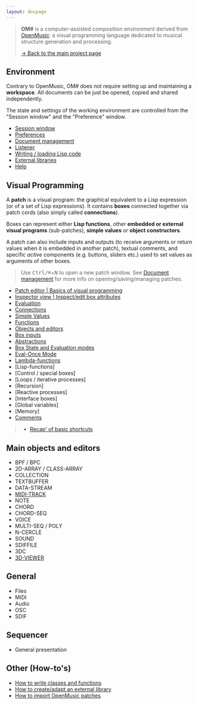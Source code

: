 ```yaml
---
layout: docpage
---
```


> **OM#** is a computer-assisted composition environment derived from [OpenMusic](http://repmus.ircam.fr/openmusic/): a visual programming language dedicated to musical structure generation and processing.    
>
> [&rarr; Back to the main project page](..)

## Environment

Contrary to OpenMusic, OM# does not require setting up and maintaining a **workspace**. All documents can be just be opened, copied and shared independently.   

The state and settings of the working environment are controlled from the "Session window" and the "Preference" window.

- [Session window](session)
- [Preferences](preferences)
- [Document management](doc-management)
- [Listener](listener)
- [Writing / loading Lisp code](lisp)
- [External libraries](libraries)
- [Help](help)


## Visual Programming


A **patch** is a visual program: the graphical equivalent to a Lisp expression (or of a set of Lisp expressions). It contains **boxes** connected together via patch cords (also simply called **connections**).   

Boxes can represent either **Lisp functions**, other **embedded or external visual programs** (sub-patches), **simple values** or **object constructors**.    

A patch can also include inputs and outputs (to receive arguments or return values when it is embedded in another patch), textual comments, and specific _active_ components (e.g. buttons, sliders etc.) used to set values as arguments of other boxes.


> Use <kbd>Ctrl/⌘</kbd>+<kbd>N</kbd> to open a new patch window. See [Document management](doc-management) for more info on opening/saving/managing patches.



- [Patch editor \| Basics of visual programming](patch)
- [Inspector view \| Inspect/edit box attributes](inspector)
- [Evaluation](eval)
- [Connections](connections)
- [Simple Values](value-box)
- [Functions](function-box)
- [Objects and editors](objects)
- [Box inputs](box-inputs)
- [Abstractions](abstraction)
- [Box State and Evaluation modes](eval-modes)
- [Eval-Once Mode](eval-once)
- [Lambda-functions](lambda) 
- [Lisp-functions]
- [Control / special boxes]	
- [Loops / iterative processes]	
- [Recursion]	
- [Reactive processes]
- [Interface boxes]
- [Global variables]
- [Memory] 
- [Comments](comments)

> - [Recap' of basic shortcuts](basic-commands)


## Main objects and editors

- BPF / BPC
- 2D-ARRAY / CLASS-ARRAY
- COLLECTION
- TEXTBUFFER
- DATA-STREAM
- [MIDI-TRACK](midi-track)
- NOTE
- CHORD
- CHORD-SEQ
- VOICE
- MULTI-SEQ / POLY
- N-CERCLE
- SOUND
- SDIFFILE
- 3DC
- [3D-VIEWER](3D-viewer)

## General

- Files
- MIDI
- Audio
- OSC
- SDIF 

## Sequencer

- General presentation

## Other (How-to's)

- [How to write classes and functions](write-code)
- [How to create/adapt an external library](write-library)
- [How to import OpenMusic patches](import-from-om)


